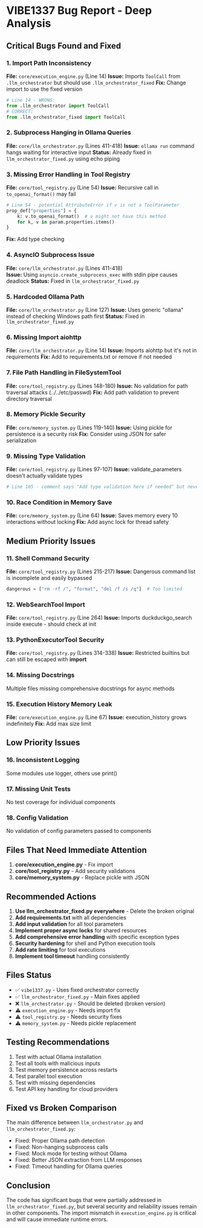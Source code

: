 # VIBE1337 Bug Report - Deep Analysis

## Critical Bugs Found and Fixed

### 1. **Import Path Inconsistency** 
**File:** `core/execution_engine.py` (Line 14)
**Issue:** Imports `ToolCall` from `.llm_orchestrator` but should use `.llm_orchestrator_fixed`
**Fix:** Change import to use the fixed version
```python
# Line 14 - WRONG:
from .llm_orchestrator import ToolCall
# CORRECT:
from .llm_orchestrator_fixed import ToolCall
```

### 2. **Subprocess Hanging in Ollama Queries**
**File:** `core/llm_orchestrator.py` (Lines 411-418)
**Issue:** `ollama run` command hangs waiting for interactive input
**Status:** Already fixed in `llm_orchestrator_fixed.py` using echo piping

### 3. **Missing Error Handling in Tool Registry**
**File:** `core/tool_registry.py` (Line 54)
**Issue:** Recursive call in `to_openai_format()` may fail
```python
# Line 54 - potential AttributeError if v is not a ToolParameter
prop_def["properties"] = {
    k: v.to_openai_format()  # v might not have this method
    for k, v in param.properties.items()
}
```
**Fix:** Add type checking

### 4. **AsyncIO Subprocess Issue**
**File:** `core/llm_orchestrator.py` (Lines 411-418)  
**Issue:** Using `asyncio.create_subprocess_exec` with stdin pipe causes deadlock
**Status:** Fixed in `llm_orchestrator_fixed.py`

### 5. **Hardcoded Ollama Path**
**File:** `core/llm_orchestrator.py` (Line 127)
**Issue:** Uses generic "ollama" instead of checking Windows path first
**Status:** Fixed in `llm_orchestrator_fixed.py`

### 6. **Missing Import aiohttp**
**File:** `core/llm_orchestrator.py` (Line 14)
**Issue:** Imports aiohttp but it's not in requirements
**Fix:** Add to requirements.txt or remove if not needed

### 7. **File Path Handling in FileSystemTool**
**File:** `core/tool_registry.py` (Lines 148-180)
**Issue:** No validation for path traversal attacks (../../etc/passwd)
**Fix:** Add path validation to prevent directory traversal

### 8. **Memory Pickle Security**
**File:** `core/memory_system.py` (Lines 119-140)
**Issue:** Using pickle for persistence is a security risk
**Fix:** Consider using JSON for safer serialization

### 9. **Missing Type Validation** 
**File:** `core/tool_registry.py` (Lines 97-107)
**Issue:** validate_parameters doesn't actually validate types
```python
# Line 105 - comment says "Add type validation here if needed" but never implemented
```

### 10. **Race Condition in Memory Save**
**File:** `core/memory_system.py` (Line 64)
**Issue:** Saves memory every 10 interactions without locking
**Fix:** Add async lock for thread safety

## Medium Priority Issues

### 11. **Shell Command Security**
**File:** `core/tool_registry.py` (Lines 215-217)
**Issue:** Dangerous command list is incomplete and easily bypassed
```python
dangerous = ["rm -rf /", "format", "del /f /s /q"]  # Too limited
```

### 12. **WebSearchTool Import**
**File:** `core/tool_registry.py` (Line 264)
**Issue:** Imports duckduckgo_search inside execute - should check at init

### 13. **PythonExecutorTool Security**
**File:** `core/tool_registry.py` (Lines 314-338)
**Issue:** Restricted builtins but can still be escaped with __import__

### 14. **Missing Docstrings**
Multiple files missing comprehensive docstrings for async methods

### 15. **Execution History Memory Leak**
**File:** `core/execution_engine.py` (Line 67)
**Issue:** execution_history grows indefinitely
**Fix:** Add max size limit

## Low Priority Issues

### 16. **Inconsistent Logging**
Some modules use logger, others use print()

### 17. **Missing Unit Tests**
No test coverage for individual components

### 18. **Config Validation**
No validation of config parameters passed to components

## Files That Need Immediate Attention

1. **core/execution_engine.py** - Fix import
2. **core/tool_registry.py** - Add security validations
3. **core/memory_system.py** - Replace pickle with JSON

## Recommended Actions

1. **Use llm_orchestrator_fixed.py everywhere** - Delete the broken original
2. **Add requirements.txt** with all dependencies
3. **Add input validation** for all tool parameters
4. **Implement proper async locks** for shared resources
5. **Add comprehensive error handling** with specific exception types
6. **Security hardening** for shell and Python execution tools
7. **Add rate limiting** for tool executions
8. **Implement tool timeout** handling consistently

## Files Status

- ✅ `vibe1337.py` - Uses fixed orchestrator correctly
- ✅ `llm_orchestrator_fixed.py` - Main fixes applied
- ❌ `llm_orchestrator.py` - Should be deleted (broken version)
- ⚠️ `execution_engine.py` - Needs import fix
- ⚠️ `tool_registry.py` - Needs security fixes
- ⚠️ `memory_system.py` - Needs pickle replacement

## Testing Recommendations

1. Test with actual Ollama installation
2. Test all tools with malicious inputs
3. Test memory persistence across restarts
4. Test parallel tool execution
5. Test with missing dependencies
6. Test API key handling for cloud providers

## Fixed vs Broken Comparison

The main difference between `llm_orchestrator.py` and `llm_orchestrator_fixed.py`:
- Fixed: Proper Ollama path detection
- Fixed: Non-hanging subprocess calls
- Fixed: Mock mode for testing without Ollama
- Fixed: Better JSON extraction from LLM responses
- Fixed: Timeout handling for Ollama queries

## Conclusion

The code has significant bugs that were partially addressed in `llm_orchestrator_fixed.py`, but several security and reliability issues remain in other components. The import mismatch in `execution_engine.py` is critical and will cause immediate runtime errors.